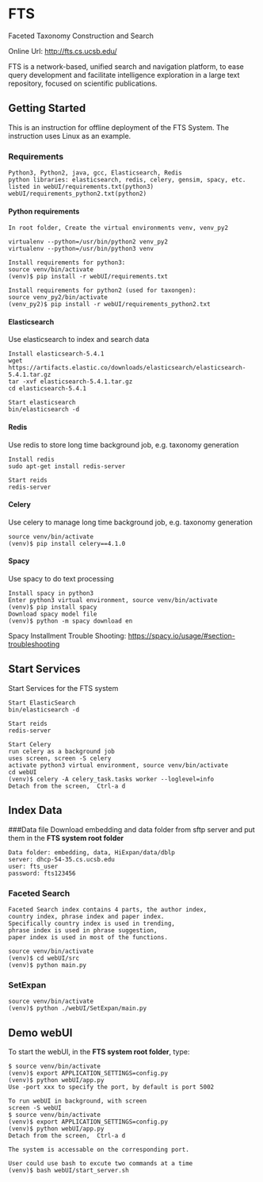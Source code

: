 # FTS
Faceted Taxonomy Construction and Search

Online Url: <http://fts.cs.ucsb.edu/>

FTS is a network-based, unified search and navigation platform,
to ease query development and facilitate intelligence exploration
in a large text repository, focused on scientific publications.

## Getting Started
This is an instruction for offline deployment of the
FTS System. The instruction uses Linux as an example.

### Requirements
```
Python3, Python2, java, gcc, Elasticsearch, Redis
python libraries: elasticsearch, redis, celery, gensim, spacy, etc.
listed in webUI/requirements.txt(python3)
webUI/requirements_python2.txt(python2)
```

#### Python requirements
```
In root folder, Create the virtual environments venv, venv_py2

virtualenv --python=/usr/bin/python2 venv_py2
virtualenv --python=/usr/bin/python3 venv

Install requirements for python3:
source venv/bin/activate
(venv)$ pip install -r webUI/requirements.txt

Install requirements for python2 (used for taxongen):
source venv_py2/bin/activate
(venv_py2)$ pip install -r webUI/requirements_python2.txt
```

#### Elasticsearch
Use elasticsearch to index and search data
```
Install elasticsearch-5.4.1
wget https://artifacts.elastic.co/downloads/elasticsearch/elasticsearch-5.4.1.tar.gz
tar -xvf elasticsearch-5.4.1.tar.gz
cd elasticsearch-5.4.1

Start elasticsearch
bin/elasticsearch -d
```

#### Redis
Use redis to store long time background job, e.g. taxonomy generation
```
Install redis
sudo apt-get install redis-server

Start reids
redis-server
```

#### Celery
Use celery to manage long time background job, e.g. taxonomy generation
```
source venv/bin/activate
(venv)$ pip install celery==4.1.0
```



#### Spacy
Use spacy to do text processing
```
Install spacy in python3
Enter python3 virtual environment, source venv/bin/activate
(venv)$ pip install spacy
Download spacy model file
(venv)$ python -m spacy download en
```
Spacy Installment Trouble Shooting: <https://spacy.io/usage/#section-troubleshooting>

<!--
Error: setup script exited with error: command 'x86_64-linux-gnu-gcc' failed with exit status 1
Reference: https://stackoverflow.com/questions/26053982/setup-script-exited-with-error-command-x86-64-linux-gnu-gcc-failed-with-exit
Solution: sudo apt-get install libpq-dev python-dev libxml2-dev libxslt1-dev libldap2-dev libsasl2-dev libffi-dev


Spacy Installment Trouble Shooting
```
Error: Failed building wheel for spacy
Reference: https://stackoverflow.com/questions/43370851/failed-building-wheel-for-spacy
Solution: pip install --no-cache-dir spacy
```
-->



## Start Services
Start Services for the FTS system
```
Start ElasticSearch
bin/elasticsearch -d

Start reids
redis-server

Start Celery
run celery as a background job
uses screen, screen -S celery
activate python3 virtual environment, source venv/bin/activate
cd webUI
(venv)$ celery -A celery_task.tasks worker --loglevel=info
Detach from the screen,  Ctrl-a d
```

## Index Data
###Data file
Download embedding and data folder from sftp server and put them in the **FTS system root folder**
```
Data folder: embedding, data, HiExpan/data/dblp
server: dhcp-54-35.cs.ucsb.edu
user: fts_user
password: fts123456
```


### Faceted Search
```
Faceted Search index contains 4 parts, the author index,
country index, phrase index and paper index.
Specifically country index is used in trending,
phrase index is used in phrase suggestion,
paper index is used in most of the functions.

source venv/bin/activate
(venv)$ cd webUI/src
(venv)$ python main.py
```

### SetExpan

```
source venv/bin/activate
(venv)$ python ./webUI/SetExpan/main.py
```

## Demo webUI

To start the webUI, in the **FTS system root folder**, type:

```
$ source venv/bin/activate
(venv)$ export APPLICATION_SETTINGS=config.py
(venv)$ python webUI/app.py
Use -port xxx to specify the port, by default is port 5002

To run webUI in background, with screen
screen -S webUI
$ source venv/bin/activate
(venv)$ export APPLICATION_SETTINGS=config.py
(venv)$ python webUI/app.py
Detach from the screen,  Ctrl-a d

The system is accessable on the corresponding port.

User could use bash to excute two commands at a time
(venv)$ bash webUI/start_server.sh

```
